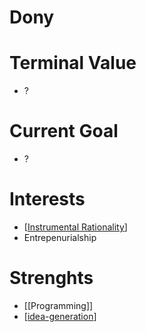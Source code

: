 # Dony

# Terminal Value
- ?

# Current Goal
- ?


# Interests
- [[Instrumental Rationality]]
- Entrepenurialship

# Strenghts 
- [[Programming]]
- [[idea-generation]]


[//begin]: # "Autogenerated link references for markdown compatibility"
[Instrumental Rationality]: instrumental-rationality "Instrumental Rationality"
[idea-generation]: idea-generation "Idea Generation"
[//end]: # "Autogenerated link references"